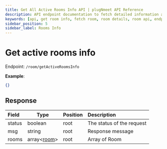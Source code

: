 ```yaml
---
title: Get All Active Rooms Info API | plugNmeet API Reference
description: API endpoint documentation to fetch detailed information and metadata about all active video conference rooms.
keywords: [api, get room info, fetch room, room details, room api, endpoint]
sidebar_position: 5
sidebar_label: Rooms Info
---
```


# Get active rooms info

Endpoint: `/room/getActiveRoomsInfo`

**Example**:

```json
{}
```

## Response

| Field  | Type    | Position | Description                                                                               |
| :----- | ------- | -------- | :---------------------------------------------------------------------------------------- |
| status | boolean | root     | The status of the request                                                                 |
| msg    | string  | root     | Response message                                                                          |
| rooms  | array\<[room](/docs/api/room/room-info#room)>   | root     | Array of Room |
